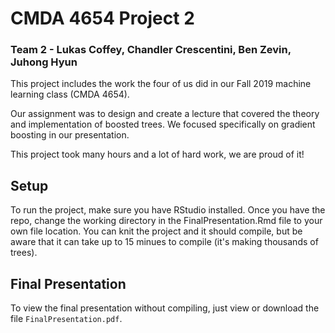 # CMDA 4654 Project 2
### Team 2 - Lukas Coffey, Chandler Crescentini, Ben Zevin, Juhong Hyun
This project includes the work the four of us did in our Fall 2019 machine learning class (CMDA 4654).

Our assignment was to design and create a lecture that covered the theory and implementation of boosted trees. We focused specifically on gradient boosting in our presentation. 

This project took many hours and a lot of hard work, we are proud of it!

## Setup
To run the project, make sure you have RStudio installed. Once you have the repo, change the working directory in the FinalPresentation.Rmd file to your own file location. You can knit the project and it should compile, but be aware that it can take up to 15 minues to compile (it's making thousands of trees).

## Final Presentation
To view the final presentation without compiling, just view or download the file `FinalPresentation.pdf`.